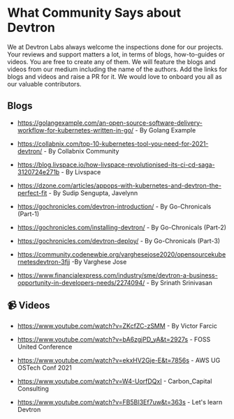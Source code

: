 # What Community Says about Devtron

 We at Devtron Labs always welcome the inspections done for our projects. Your reviews and support matters a lot, in terms of blogs, how-to-guides or videos. You are free to create any of them. We will feature the blogs and videos from our medium including the name of the authors.  Add the links for blogs and videos and raise a PR for it. We would love to onboard you all as our valuable contributors.

## Blogs

* https://golangexample.com/an-open-source-software-delivery-workflow-for-kubernetes-written-in-go/ - By Golang Example

* https://collabnix.com/top-10-kubernetes-tool-you-need-for-2021-devtron/ - By Collabnix Community

* https://blog.livspace.io/how-livspace-revolutionised-its-ci-cd-saga-3120724e271b - By Livspace

* https://dzone.com/articles/appops-with-kubernetes-and-devtron-the-perfect-fit - By Sudip Sengupta, Javelynn

* https://gochronicles.com/devtron-introduction/ - By Go-Chronicals (Part-1)

* https://gochronicles.com/installing-devtron/ - By Go-Chronicals (Part-2)

* https://gochronicles.com/devtron-deploy/ - By Go-Chronicals (Part-3)
* https://community.codenewbie.org/varghesejose2020/opensourcekubernetesdevtron-3fjj -By Varghese Jose

* https://www.financialexpress.com/industry/sme/devtron-a-business-opportunity-in-developers-needs/2274094/ - By Srinath Srinivasan


## :video_camera: Videos

* https://www.youtube.com/watch?v=ZKcfZC-zSMM - By Victor Farcic

* https://www.youtube.com/watch?v=bA6zgjPD_yA&t=2927s - FOSS United Conference

* https://www.youtube.com/watch?v=ekxHV2Gje-E&t=7856s - AWS UG OSTech Conf 2021

* https://www.youtube.com/watch?v=W4-UorfDQxI - Carbon_Capital Consulting 

* https://www.youtube.com/watch?v=FB5BI3Ef7uw&t=363s - Let's learn Devtron

